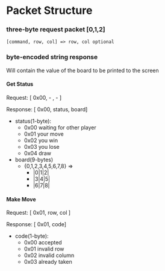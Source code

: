 # Packet Structure

### three-byte request packet [0,1,2]
    [command, row, col] => row, col optional

### byte-encoded string response
Will contain the value of the board to be printed to the screen

#### Get Status
Request: [ 0x00, - , - ]

Response: [ 0x00, status, board]
- status(1-byte):
  - 0x00 waiting for other player
  - 0x01 your move
  - 0x02 you win
  - 0x03 you lose
  - 0x04 draw
- board(9-bytes) 
  - {0,1,2,3,4,5,6,7,8} =>
    - |0|1|2|
    - |3|4|5|
    - |6|7|8|

#### Make Move
Request: [ 0x01, row, col ]

Response: [ 0x01, code] 
- code(1-byte):
    - 0x00 accepted
    - 0x01 invalid row
    - 0x02 invalid column
    - 0x03 already taken
